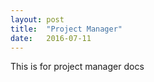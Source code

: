 ```yaml
---
layout: post
title:  "Project Manager"
date:   2016-07-11
---
```


This is for project manager docs

